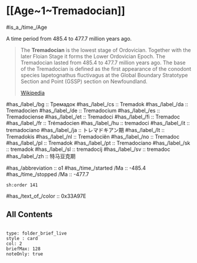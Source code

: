 # [[Age~1~Tremadocian]] 

#is_a_/time_/Age 

A time period from 485.4 to 477.7 million years ago. 

> The **Tremadocian** is the lowest stage of Ordovician. Together with the later Floian Stage it forms the Lower Ordovician Epoch. The Tremadocian lasted from 485.4 to 477.7 million years ago. The base of the Tremadocian is defined as the first appearance of the conodont species Iapetognathus fluctivagus at the Global Boundary Stratotype Section and Point (GSSP) section on Newfoundland.
>
> [Wikipedia](https://en.wikipedia.org/wiki/Tremadocian)

#has_/label_/bg  :: Тремадок
#has_/label_/cs  :: Tremadok
#has_/label_/da  :: Tremadocien
#has_/label_/de  :: Tremadocium
#has_/label_/es  :: Tremadociense
#has_/label_/et  :: Tremadoci
#has_/label_/fi  :: Tremadoc
#has_/label_/fr  :: Trémadocien
#has_/label_/hu  :: tremadoci
#has_/label_/it  :: tremadociano
#has_/label_/ja  :: トレマドキアン期
#has_/label_/lt  :: Tremadokis
#has_/label_/nl  :: Tremadociën
#has_/label_/no  :: Tremadoc
#has_/label_/pl  :: Tremadok
#has_/label_/pt  :: Tremadociano
#has_/label_/sk  :: tremadok
#has_/label_/sl  :: tremadocij
#has_/label_/sv  :: tremadoc
#has_/label_/zh  :: 特马豆克期

#has_/abbreviation :: o1
#has_/time_/started /Ma :: -485.4 
#has_/time_/stopped /Ma :: -477.7 

    sh:order 141 

#has_/text_of_/color :: 0x33A97E

## All Contents

```folderv
```

```ccard
type: folder_brief_live
style : card
col: 2
briefMax: 128
noteOnly: true
```


